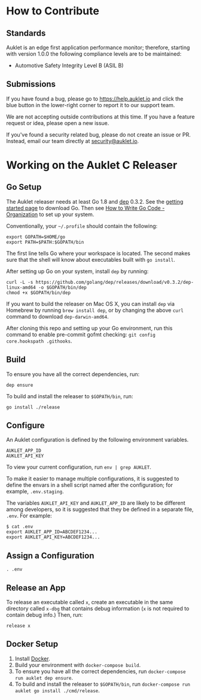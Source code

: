 # How to Contribute

## Standards

Auklet is an edge first application performance monitor; therefore, starting
with version 1.0.0 the following compliance levels are to be maintained:

- Automotive Safety Integrity Level B (ASIL B)

## Submissions

If you have found a bug, please go to https://help.auklet.io and click the blue
button in the lower-right corner to report it to our support team.

We are not accepting outside contributions at this time. If you have a feature
request or idea, please open a new issue.

If you've found a security related bug, please do not create an issue or PR.
Instead, email our team directly at [security@auklet.io](mailto:security@auklet.io).

# Working on the Auklet C Releaser
## Go Setup

The Auklet releaser needs at least Go 1.8 and [dep][godep] 0.3.2. See the
[getting started page][gs] to download Go. Then see [How to Write Go Code -
Organization][org] to set up your system.

[godep]: https://github.com/golang/dep
[gs]: https://golang.org/doc/install
[org]: https://golang.org/doc/code.html#Organization

Conventionally, your `~/.profile` should contain the following:

	export GOPATH=$HOME/go
	export PATH=$PATH:$GOPATH/bin

The first line tells Go where your workspace is located. The second makes sure
that the shell will know about executables built with `go install`.

After setting up Go on your system, install `dep` by running:

	curl -L -s https://github.com/golang/dep/releases/download/v0.3.2/dep-linux-amd64 -o $GOPATH/bin/dep
	chmod +x $GOPATH/bin/dep

If you want to build the releaser on Mac OS X, you can install `dep` via
Homebrew by running `brew install dep`, or by changing the above `curl` command
to download `dep-darwin-amd64`.

After cloning this repo and setting up your Go environment, run this command to enable pre-commit gofmt checking: `git config core.hookspath .githooks`.

## Build

To ensure you have all the correct dependencies, run:

	dep ensure

To build and install the releaser to `$GOPATH/bin`, run:

	go install ./release

## Configure

An Auklet configuration is defined by the following environment variables.

	AUKLET_APP_ID
	AUKLET_API_KEY

To view your current configuration, run `env | grep AUKLET`.

To make it easier to manage multiple configurations, it is suggested to define
the envars in a shell script named after the configuration; for example,
`.env.staging`.

The variables `AUKLET_API_KEY` and `AUKLET_APP_ID` are likely to be different
among developers, so it is suggested that they be defined in a separate
file, `.env`. For example:

	$ cat .env
	export AUKLET_APP_ID=ABCDEF1234...
	export AUKLET_API_KEY=ABCDEF1234...

## Assign a Configuration

	. .env

## Release an App

To release an executable called `x`, create an executable in the same directory
called `x-dbg` that contains debug information (`x` is not required to contain
debug info.) Then, run:

	release x

## Docker Setup

1. Install [Docker](www.docker.com/products/docker-desktop).
1. Build your environment with `docker-compose build`.
1. To ensure you have all the correct dependencies, run `docker-compose run auklet dep ensure`.
1. To build and install the releaser to `$GOPATH/bin`, run `docker-compose run auklet go install ./cmd/release`.
